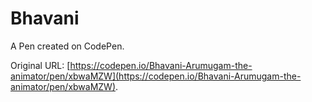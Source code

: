 # Bhavani 

A Pen created on CodePen.

Original URL: [https://codepen.io/Bhavani-Arumugam-the-animator/pen/xbwaMZW](https://codepen.io/Bhavani-Arumugam-the-animator/pen/xbwaMZW).
